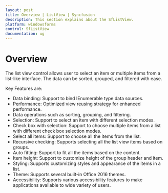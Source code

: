 ```yaml
---
layout: post
title: Overview | ListView | Syncfusion
description: This section explains about the SfListView.
platform: windowsforms
control: SfListView
documentation: ug
---
```


# Overview

The list view control allows user to select an item or multiple items from a list-like interface. The data can be sorted, grouped, and filtered with ease.

Key Features are:

*	Data binding: Support to bind IEnumerable type data sources.
*	Performance: Optimized view reusing strategy for enhanced performance.
*	Data operations such as sorting, grouping, and filtering.
*	Selection: Support to select an item with different selection modes.
*	Check box with selection: Support to choose multiple items from a list with different check box selection modes.
*	Select all items: Support to choose all the items from the list.
*	Recursive checking: Supports selecting all the list view items based on groups.
*	Auto fitting: Support to fit all the items based on the content.
*	Item height: Support to customize height of the group header and item.
*	Styling: Supports customizing styles and appearance of the items in a list.
*	Theme: Supports several built-in Office 2016 themes.
*	Accessibility:  Supports various accessibility features to make applications available to wide variety of users.


